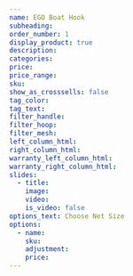 ```yaml
---
name: EGO Boat Hook
subheading:
order_number: 1
display_product: true
description:
categories:
price:
price_range:
sku:
show_as_crosssells: false
tag_color:
tag_text:
filter_handle:
filter_hoop:
filter_mesh:
left_column_html:
right_column_html:
warranty_left_column_html:
warranty_right_column_html:
slides:
  - title:
    image:
    video:
    is_video: false
options_text: Choose Net Size
options:
  - name:
    sku:
    adjustment:
    price:
---
```

